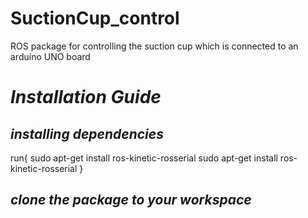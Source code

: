 # SuctionCup_control
ROS package for controlling the suction cup which is connected to an arduino UNO board

# *Installation Guide*
## *installing dependencies*
  run{
    sudo apt-get install ros-kinetic-rosserial
    sudo apt-get install ros-kinetic-rosserial
  }
## *clone the package to your workspace*


